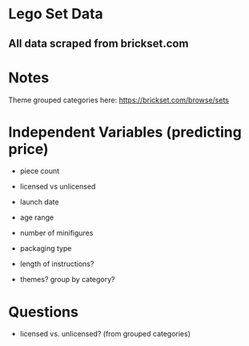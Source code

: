 # Lego Set Data
## All data scraped from brickset.com

# Notes
Theme grouped categories here: https://brickset.com/browse/sets

# Independent Variables (predicting price)
- piece count
- licensed vs unlicensed
- launch date
- age range
- number of minifigures
- packaging type
- length of instructions?

- themes? group by category?

# Questions
- licensed vs. unlicensed? (from grouped categories)